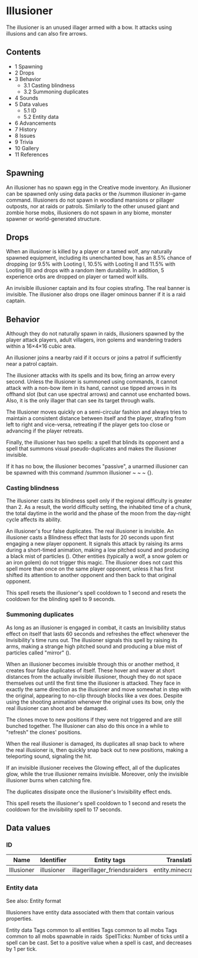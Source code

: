 # Illusioner
The illusioner is an unused illager armed with a bow. It attacks using illusions and can also fire arrows.

## Contents
- 1 Spawning
- 2 Drops
- 3 Behavior
	- 3.1 Casting blindness
	- 3.2 Summoning duplicates
- 4 Sounds
- 5 Data values
	- 5.1 ID
	- 5.2 Entity data
- 6 Advancements
- 7 History
- 8 Issues
- 9 Trivia
- 10 Gallery
- 11 References

## Spawning
An illusioner has no spawn egg in the Creative mode inventory. An illusioner can be spawned only using data packs or the /summon illusioner in-game command. Illusioners do not spawn in woodland mansions or pillager outposts, nor at raids or patrols. Similarly to the other unused giant and zombie horse mobs, illusioners do not spawn in any biome, monster spawner or world-generated structure.

## Drops
When an illusioner is killed by a player or a tamed wolf, any naturally spawned equipment, including its unenchanted bow, has an 8.5% chance of dropping (or 9.5% with Looting I, 10.5% with Looting II and 11.5% with Looting III) and drops with a random item durability. In addition, 5 experience orbs are dropped on player or tamed wolf kills.

An invisible illusioner captain and its four copies strafing. The real banner is invisible.
The illusioner also drops one  illager ominous banner if it is a raid captain.

## Behavior
Although they do not naturally spawn in raids, illusioners spawned by the player attack players, adult villagers, iron golems and wandering traders within a 16×4×16 cubic area. 

An illusioner joins a nearby raid if it occurs or joins a patrol if sufficiently near a patrol captain. 

The illusioner attacks with its spells and its bow, firing an arrow every second. Unless the illusioner is summoned using commands, it cannot attack with a non-bow item in its hand, cannot use tipped arrows in its offhand slot (but can use spectral arrows) and cannot use enchanted bows. Also, it is the only illager that can see its target through walls. 

The Illusioner moves quickly on a semi-circular fashion and always tries to maintain a consistent distance between itself and the player, strafing from left to right and vice-versa, retreating if the player gets too close or advancing if the player retreats. 

Finally, the illusioner has two spells: a spell that blinds its opponent and a spell that summons visual pseudo-duplicates and makes the illusioner invisible.

If it has no bow, the illusioner  becomes "passive", a unarmed illusioner can be spawned with this command /summon illusioner ~ ~ ~ {}.

### Casting blindness
The illusioner casts its blindness spell only if the regional difficulty is greater than 2. As a result, the world difficulty setting, the inhabited time of a chunk, the total daytime in the world and the phase of the moon from the day-night cycle affects its ability.

An illusioner's four false duplicates. The real illusioner is invisible.
An illusioner casts a Blindness effect that lasts for 20 seconds upon first engaging a new player opponent. It signals this attack by raising its arms during a short-timed animation, making a low pitched sound and producing a black mist of particles (). Other entities (typically a wolf, a snow golem or an iron golem) do not trigger this magic. The illusioner does not cast this spell more than once on the same player opponent, unless it has first shifted its attention to another opponent and then back to that original opponent. 

This spell resets the illusioner's spell cooldown to 1 second and resets the cooldown for the blinding spell to 9 seconds.

### Summoning duplicates
As long as an illusioner is engaged in combat, it casts an Invisibility status effect on itself that lasts 60 seconds and refreshes the effect whenever the Invisibility's time runs out. The illusioner signals this spell by raising its arms, making a strange high pitched sound and producing a blue mist of particles called "mirror" ().

When an illusioner becomes invisible through this or another method, it creates four false duplicates of itself. These hover and waver at short distances from the actually invisible illusioner, though they do not space themselves out until the first time the illusioner is attacked. They face in exactly the same direction as the illusioner and move somewhat in step with the original, appearing to no-clip through blocks like a vex does. Despite using the shooting animation whenever the original uses its bow, only the real illusioner can shoot and be damaged.

The clones move to new positions if they were not triggered and are still bunched together. The Illusioner can also do this once in a while to "refresh" the clones' positions.

When the real illusioner is damaged, its duplicates all snap back to where the real illusioner is, then quickly snap back out to new positions, making a teleporting sound, signaling the hit.

If an invisible illusioner receives the Glowing effect, all of the duplicates glow, while the true illusioner remains invisible. Moreover, only the invisible illusioner burns when catching fire.

The duplicates dissipate once the illusioner's Invisibility effect ends.

This spell resets the illusioner's spell cooldown to 1 second and resets the cooldown for the invisibility spell to 17 seconds.

## Data values
### ID
| Name       | Identifier | Entity tags                   | Translation key             |
|------------|------------|-------------------------------|-----------------------------|
| Illusioner | illusioner | illagerillager_friendsraiders | entity.minecraft.illusioner |

### Entity data
See also: Entity format

Illusioners have entity data associated with them that contain various properties.


 Entity data
Tags common to all entities
Tags common to all mobs
Tags common to all mobs spawnable in raids
 SpellTicks: Number of ticks until a spell can be cast. Set to a positive value when a spell is cast, and decreases by 1 per tick.


